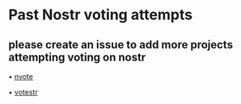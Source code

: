 # Past Nostr voting attempts
## please create an issue to add more projects attempting voting on nostr


• [nvote](https://github.com/rdbell/nvote) 

• [votestr](https://github.com/vilm3r/votestr)
